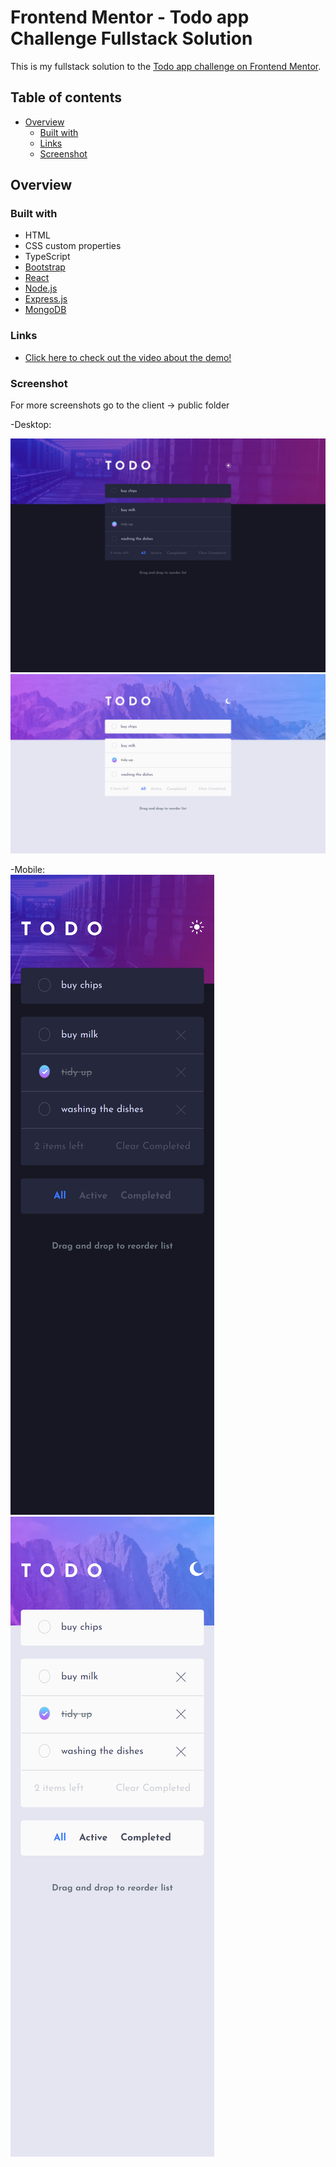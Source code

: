 # Frontend Mentor - Todo app Challenge Fullstack Solution

This is my fullstack solution to the [Todo app challenge on Frontend Mentor](https://www.frontendmentor.io/challenges/todo-app-Su1_KokOW).<br>

## Table of contents

- [Overview](#overview)
  - [Built with](#built-with)
  - [Links](#links)
  - [Screenshot](#screenshot)

## Overview

### Built with

- HTML
- CSS custom properties
- TypeScript
- [Bootstrap](https://getbootstrap.com/)
- [React](https://reactjs.org/)
- [Node.js](https://nodejs.org/en)
- [Express.js](https://expressjs.com/)
- [MongoDB](https://www.mongodb.com/)

### Links

- [Click here to check out the video about the demo!](https://raw.githubusercontent.com/zsolt270/TodoApp/main/TodoApp.mp4)

### Screenshot

For more screenshots go to the client -> public folder

-Desktop:

![Screenshot of the Desktop Dark view](./client/public/desktop/desktop_dark_all.png)
![Screenshot of the Desktop Light view](./client/public/desktop/desktop_light_all.png)

-Mobile:
</br>
![Screenshot of the Mobile Dark view](./client/public/mobile/mobile_dark_all.png)
![Screenshot of the Mobile Lightp view](./client/public/mobile/mobile_light_all.png)
